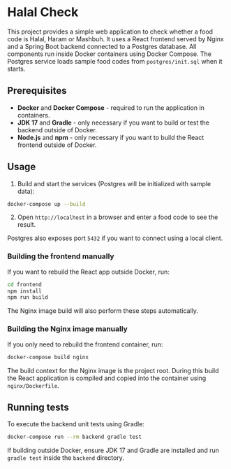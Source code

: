 # Halal Check

This project provides a simple web application to check whether a food code is Halal, Haram or Mashbuh. It uses a React frontend served by Nginx and a Spring Boot backend connected to a Postgres database. All components run inside Docker containers using Docker Compose. The Postgres service loads sample food codes from `postgres/init.sql` when it starts.

## Prerequisites

* **Docker** and **Docker Compose** - required to run the application in containers.
* **JDK 17** and **Gradle** - only necessary if you want to build or test the backend outside of Docker.
* **Node.js** and **npm** - only necessary if you want to build the React frontend outside of Docker.

## Usage

1. Build and start the services (Postgres will be initialized with sample data):

```bash
docker-compose up --build
```

2. Open `http://localhost` in a browser and enter a food code to see the result.

Postgres also exposes port `5432` if you want to connect using a local client.

### Building the frontend manually

If you want to rebuild the React app outside Docker, run:

```bash
cd frontend
npm install
npm run build
```

The Nginx image build will also perform these steps automatically.

### Building the Nginx image manually

If you only need to rebuild the frontend container, run:

```bash
docker-compose build nginx
```

The build context for the Nginx image is the project root. During this build the React application is compiled and copied into the container using `nginx/Dockerfile`.

## Running tests

To execute the backend unit tests using Gradle:

```bash
docker-compose run --rm backend gradle test
```

If building outside Docker, ensure JDK 17 and Gradle are installed and run `gradle test` inside the `backend` directory.
